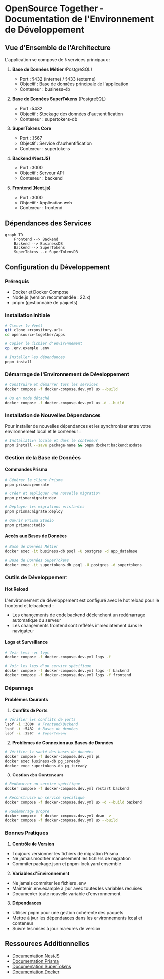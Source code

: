 # OpenSource Together - Documentation de l'Environnement de Développement

## Vue d'Ensemble de l'Architecture

L'application se compose de 5 services principaux :

1. **Base de Données Métier** (PostgreSQL)
   - Port : 5432 (interne) / 5433 (externe)
   - Objectif : Base de données principale de l'application
   - Conteneur : business-db

2. **Base de Données SuperTokens** (PostgreSQL)
   - Port : 5432
   - Objectif : Stockage des données d'authentification
   - Conteneur : supertokens-db

3. **SuperTokens Core**
   - Port : 3567
   - Objectif : Service d'authentification
   - Conteneur : supertokens

4. **Backend (NestJS)**
   - Port : 3000
   - Objectif : Serveur API
   - Conteneur : backend

5. **Frontend (Next.js)**
   - Port : 3000
   - Objectif : Application web
   - Conteneur : frontend

## Dépendances des Services

```mermaid
graph TD
    Frontend --> Backend
    Backend --> BusinessDB
    Backend --> SuperTokens
    SuperTokens --> SuperTokensDB
```

## Configuration du Développement

### Prérequis
- Docker et Docker Compose
- Node.js (version recommandée : 22.x)
- pnpm (gestionnaire de paquets)

### Installation Initiale
```bash
# Cloner le dépôt
git clone <repository-url>
cd opensource-together/apps

# Copier le fichier d'environnement
cp .env.example .env

# Installer les dépendances
pnpm install
```

### Démarrage de l'Environnement de Développement
```bash
# Construire et démarrer tous les services
docker compose -f docker-compose.dev.yml up --build

# Ou en mode détaché
docker compose -f docker-compose.dev.yml up -d --build
```

### Installation de Nouvelles Dépendances
Pour installer de nouvelles dépendances et les synchroniser entre votre environnement local et le conteneur :

```bash
# Installation locale et dans le conteneur
pnpm install --save package-name && pnpm docker:backend:update
```

### Gestion de la Base de Données

#### Commandes Prisma
```bash
# Générer le client Prisma
pnpm prisma:generate

# Créer et appliquer une nouvelle migration
pnpm prisma:migrate:dev

# Déployer les migrations existantes
pnpm prisma:migrate:deploy

# Ouvrir Prisma Studio
pnpm prisma:studio
```

#### Accès aux Bases de Données
```bash
# Base de Données Métier
docker exec -it business-db psql -U postgres -d app_database

# Base de Données SuperTokens
docker exec -it supertokens-db psql -U postgres -d supertokens
```

### Outils de Développement

#### Hot Reload
L'environnement de développement est configuré avec le hot reload pour le frontend et le backend :
- Les changements de code backend déclenchent un redémarrage automatique du serveur
- Les changements frontend sont reflétés immédiatement dans le navigateur

#### Logs et Surveillance
```bash
# Voir tous les logs
docker compose -f docker-compose.dev.yml logs -f

# Voir les logs d'un service spécifique
docker compose -f docker-compose.dev.yml logs -f backend
docker compose -f docker-compose.dev.yml logs -f frontend
```

### Dépannage

#### Problèmes Courants

1. **Conflits de Ports**
```bash
# Vérifier les conflits de ports
lsof -i :3000  # Frontend/Backend
lsof -i :5432  # Bases de données
lsof -i :3567  # SuperTokens
```

2. **Problèmes de Connexion aux Bases de Données**
```bash
# Vérifier la santé des bases de données
docker compose -f docker-compose.dev.yml ps
docker exec business-db pg_isready
docker exec supertokens-db pg_isready
```

3. **Gestion des Conteneurs**
```bash
# Redémarrer un service spécifique
docker compose -f docker-compose.dev.yml restart backend

# Reconstruire un service spécifique
docker compose -f docker-compose.dev.yml up -d --build backend

# Redémarrage propre
docker compose -f docker-compose.dev.yml down -v
docker compose -f docker-compose.dev.yml up --build
```

### Bonnes Pratiques

1. **Contrôle de Version**
- Toujours versionner les fichiers de migration Prisma
- Ne jamais modifier manuellement les fichiers de migration
- Commiter package.json et pnpm-lock.yaml ensemble

2. **Variables d'Environnement**
- Ne jamais commiter les fichiers .env
- Maintenir .env.example à jour avec toutes les variables requises
- Documenter toute nouvelle variable d'environnement

3. **Dépendances**
- Utiliser pnpm pour une gestion cohérente des paquets
- Mettre à jour les dépendances dans les environnements local et conteneur
- Suivre les mises à jour majeures de version

## Ressources Additionnelles

- [Documentation NestJS](https://docs.nestjs.com)
- [Documentation Prisma](https://www.prisma.io/docs)
- [Documentation SuperTokens](https://supertokens.com/docs)
- [Documentation Docker](https://docs.docker.com)
